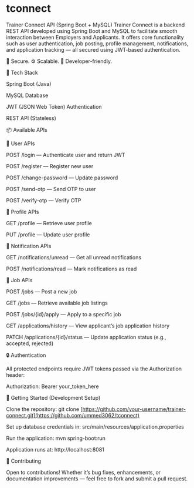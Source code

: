 # tconnect

Trainer Connect API (Spring Boot + MySQL)
Trainer Connect is a backend REST API developed using Spring Boot and MySQL to facilitate smooth interaction between Employers and Applicants. It offers core functionality such as user authentication, job posting, profile management, notifications, and application tracking — all secured using JWT-based authentication.

🔐 Secure. ⚙️ Scalable. 📲 Developer-friendly.

🧰 Tech Stack

Spring Boot (Java)

MySQL Database

JWT (JSON Web Token) Authentication

REST API (Stateless)

📦 Available APIs

👤 User APIs

POST /login — Authenticate user and return JWT

POST /register — Register new user

POST /change-password — Update password

POST /send-otp — Send OTP to user

POST /verify-otp — Verify OTP

📄 Profile APIs

GET /profile — Retrieve user profile

PUT /profile — Update user profile

🔔 Notification APIs

GET /notifications/unread — Get all unread notifications

POST /notifications/read — Mark notifications as read

💼 Job APIs

POST /jobs — Post a new job

GET /jobs — Retrieve available job listings

POST /jobs/{id}/apply — Apply to a specific job

GET /applications/history — View applicant’s job application history

PATCH /applications/{id}/status — Update application status (e.g., accepted, rejected)

🔒 Authentication

All protected endpoints require JWT tokens passed via the Authorization header:

Authorization: Bearer your_token_here

🚀 Getting Started (Development Setup)

Clone the repository:
git clone [https://github.com/your-username/trainer-connect.git](https://github.com/ummed3062/tconnect)

Set up database credentials in:
src/main/resources/application.properties

Run the application:
mvn spring-boot:run

Application runs at: http://localhost:8081

🤝 Contributing

Open to contributions! Whether it’s bug fixes, enhancements, or documentation improvements — feel free to fork and submit a pull request.


